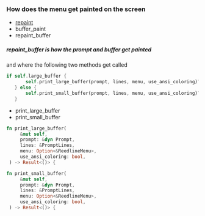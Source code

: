 
### How does the menu get painted on the screen

* [repaint](./codenotes.md#notes-about-the-engines-repaint)
* buffer_paint
* repaint_buffer

##### repaint_buffer is how the prompt and buffer get painted

and where the following two methods get called

```rust
if self.large_buffer {
       self.print_large_buffer(prompt, lines, menu, use_ansi_coloring)?;
   } else {
       self.print_small_buffer(prompt, lines, menu, use_ansi_coloring)?;
   }
```

* print_large_buffer
* print_small_buffer

```rust
fn print_large_buffer(
     &mut self,
     prompt: &dyn Prompt,
     lines: &PromptLines,
     menu: Option<&ReedlineMenu>,
     use_ansi_coloring: bool,
 ) -> Result<()> {

fn print_small_buffer(
     &mut self,
     prompt: &dyn Prompt,
     lines: &PromptLines,
     menu: Option<&ReedlineMenu>,
     use_ansi_coloring: bool,
 ) -> Result<()> {

```
